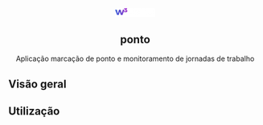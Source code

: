 <div align="center">
<img src=".github/assets/logo.png" width="80" />

## ponto

Aplicação marcação de ponto e monitoramento de jornadas de trabalho
</div>

## Visão geral

## Utilização
